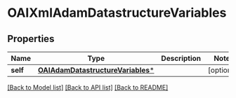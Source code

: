 # OAIXmlAdamDatastructureVariables

## Properties
Name | Type | Description | Notes
------------ | ------------- | ------------- | -------------
**self** | [**OAIAdamDatastructureVariables***](OAIAdamDatastructureVariables.md) |  | [optional] 

[[Back to Model list]](../README.md#documentation-for-models) [[Back to API list]](../README.md#documentation-for-api-endpoints) [[Back to README]](../README.md)


